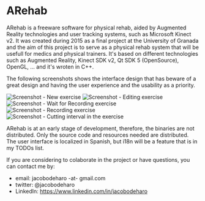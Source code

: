 # ARehab
ARehab is a freeware software for physical rehab, aided by Augmented Reality technologies and user tracking systems, such as Microsoft Kinect v2. It was created during 2015 as a final project at the University of Granada and the aim of this project is to serve as a physical rehab system that will be usefull for medics and physical trainers. It's based on different technologies such as Augmented Reality, Kinect SDK v2, Qt SDK 5 (OpenSource), OpenGL, ... and it's wroten in C++.

The following screenshots shows the interface design that has beware of a great design and having the user experience and the usability as a priority.

![Screenshot - New exercise](https://raw.githubusercontent.com/jacobodeharo/ARehab/master/Screenshots/Dise%C3%B1ador_0.png)
![Screenshot - Editing exercise](https://raw.githubusercontent.com/jacobodeharo/ARehab/master/Screenshots/Dise%C3%B1ador_0b.png)
![Screenshot - Wait for Recording exercise](https://raw.githubusercontent.com/jacobodeharo/ARehab/master/Screenshots/Dise%C3%B1ador_1.png)
![Screenshot - Recording exercise](https://raw.githubusercontent.com/jacobodeharo/ARehab/master/Screenshots/Dise%C3%B1ador_1b.png)
![Screenshot - Cutting interval in the exercise](https://raw.githubusercontent.com/jacobodeharo/ARehab/master/Screenshots/Dise%C3%B1ador_2b.png)

ARehab is at an early stage of development, therefore, the binaries are not distributed. Only the source code and resources needed are distributed. The user interface is localized in Spanish, but i18n will be a feature that is in my TODOs list.

If you are considering to colaborate in the project or have questions, you can contact me by:
- email: jacobodeharo -at- gmail.com
- twitter: @jacobodeharo
- LinkedIn: https://www.linkedin.com/in/jacobodeharo

